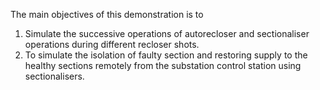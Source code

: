 The main objectives of this demonstration is to

1. Simulate the successive operations of autorecloser and sectionaliser operations during different recloser shots.
2. To simulate the isolation of faulty section and restoring supply to the healthy sections remotely from the substation control station using sectionalisers.

